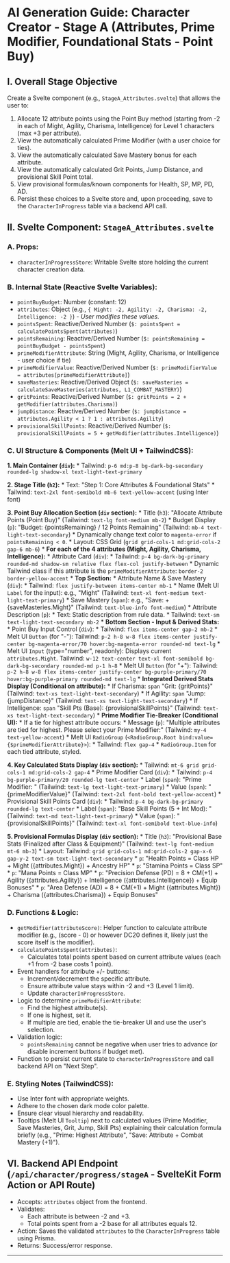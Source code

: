 # AI Generation Guide: Character Creator - Stage A (Attributes, Prime Modifier, Foundational Stats - Point Buy)

## I. Overall Stage Objective
Create a Svelte component (e.g., `StageA_Attributes.svelte`) that allows the user to:
1.  Allocate 12 attribute points using the Point Buy method (starting from -2 in each of Might, Agility, Charisma, Intelligence) for Level 1 characters (max +3 per attribute).
2.  View the automatically calculated Prime Modifier (with a user choice for ties).
3.  View the automatically calculated Save Mastery bonus for each attribute.
4.  View the automatically calculated Grit Points, Jump Distance, and provisional Skill Point total.
5.  View provisional formulas/known components for Health, SP, MP, PD, AD.
6.  Persist these choices to a Svelte store and, upon proceeding, save to the `CharacterInProgress` table via a backend API call.

## II. Svelte Component: `StageA_Attributes.svelte`

### A. Props:
*   `characterInProgressStore`: Writable Svelte store holding the current character creation data.

### B. Internal State (Reactive Svelte Variables):
*   `pointBuyBudget`: Number (constant: 12)
*   `attributes`: Object (e.g., `{ Might: -2, Agility: -2, Charisma: -2, Intelligence: -2 }`) - *User modifies these values.*
*   `pointsSpent`: Reactive/Derived Number (`$: pointsSpent = calculatePointsSpent(attributes)`)
*   `pointsRemaining`: Reactive/Derived Number (`$: pointsRemaining = pointBuyBudget - pointsSpent`)
*   `primeModifierAttribute`: String (Might, Agility, Charisma, or Intelligence - user choice if tie)
*   `primeModifierValue`: Reactive/Derived Number (`$: primeModifierValue = attributes[primeModifierAttribute]`)
*   `saveMasteries`: Reactive/Derived Object (`$: saveMasteries = calculateSaveMasteries(attributes, L1_COMBAT_MASTERY)`)
*   `gritPoints`: Reactive/Derived Number (`$: gritPoints = 2 + getModifier(attributes.Charisma)`)
*   `jumpDistance`: Reactive/Derived Number (`$: jumpDistance = attributes.Agility < 1 ? 1 : attributes.Agility`)
*   `provisionalSkillPoints`: Reactive/Derived Number (`$: provisionalSkillPoints = 5 + getModifier(attributes.Intelligence)`)

### C. UI Structure & Components (Melt UI + TailwindCSS):

**1. Main Container (`div`):**
    *   Tailwind: `p-6 md:p-8 bg-dark-bg-secondary rounded-lg shadow-xl text-light-text-primary`

**2. Stage Title (`h2`):**
    *   Text: "Step 1: Core Attributes & Foundational Stats"
    *   Tailwind: `text-2xl font-semibold mb-6 text-yellow-accent` (using Inter font)

**3. Point Buy Allocation Section (`div` section):**
    *   Title (`h3`): "Allocate Attribute Points (Point Buy)" (Tailwind: `text-lg font-medium mb-2`)
    *   Budget Display (`p`): "Budget: {pointsRemaining} / 12 Points Remaining" (Tailwind: `mb-4 text-light-text-secondary`)
        *   Dynamically change text color to `magenta-error` if `pointsRemaining < 0`.
    *   Layout: CSS Grid (`grid grid-cols-1 md:grid-cols-2 gap-6 mb-6`)
    *   **For each of the 4 attributes (Might, Agility, Charisma, Intelligence):**
        *   Attribute Card (`div`):
            *   Tailwind: `p-4 bg-dark-bg-primary rounded-md shadow-sm relative flex flex-col justify-between`
            *   Dynamic Tailwind class if this attribute is the `primeModifierAttribute`: `border-2 border-yellow-accent`
        *   **Top Section:**
            *   Attribute Name & Save Mastery (`div`):
                *   Tailwind: `flex justify-between items-center mb-1`
                *   Name (Melt UI `Label` for the input): e.g., "Might" (Tailwind: `text-xl font-medium text-light-text-primary`)
                *   Save Mastery (`span`): e.g., "Save: +{saveMasteries.Might}" (Tailwind: `text-blue-info font-medium`)
            *   Attribute Description (`p`):
                *   Text: Static description from rule data.
                *   Tailwind: `text-sm text-light-text-secondary mb-2`
        *   **Bottom Section - Input & Derived Stats:**
            *   Point Buy Input Control (`div`):
                *   Tailwind: `flex items-center gap-2 mb-2`
                *   Melt UI `Button` (for "-"): Tailwind: `p-2 h-8 w-8 flex items-center justify-center bg-magenta-error/70 hover:bg-magenta-error rounded-md text-lg`
                *   Melt UI `Input` (type="number", readonly): Displays current `attributes.Might`. Tailwind: `w-12 text-center text-xl font-semibold bg-dark-bg-secondary rounded-md p-1 h-8`
                *   Melt UI `Button` (for "+"): Tailwind: `p-2 h-8 w-8 flex items-center justify-center bg-purple-primary/70 hover:bg-purple-primary rounded-md text-lg`
            *   **Integrated Derived Stats Display (Conditional on attribute):**
                *   If Charisma: `span` "Grit: {gritPoints}" (Tailwind: `text-xs text-light-text-secondary`)
                *   If Agility: `span` "Jump: {jumpDistance}" (Tailwind: `text-xs text-light-text-secondary`)
                *   If Intelligence: `span` "Skill Pts (Base): {provisionalSkillPoints}" (Tailwind: `text-xs text-light-text-secondary`)
    *   **Prime Modifier Tie-Breaker (Conditional UI):**
        *   If a tie for highest attribute occurs:
            *   Message (`p`): "Multiple attributes are tied for highest. Please select your Prime Modifier:" (Tailwind: `my-4 text-yellow-accent`)
            *   Melt UI `RadioGroup` (`<RadioGroup.Root bind:value={$primeModifierAttribute}>`):
                *   Tailwind: `flex gap-4`
                *   `RadioGroup.Item` for each tied attribute, styled.

**4. Key Calculated Stats Display (`div` section):**
    *   Tailwind: `mt-6 grid grid-cols-1 md:grid-cols-2 gap-4`
    *   Prime Modifier Card (`div`):
        *   Tailwind: `p-4 bg-purple-primary/20 rounded-lg text-center`
        *   Label (`span`): "Prime Modifier: " (Tailwind: `text-lg text-light-text-primary`)
        *   Value (`span`): "{primeModifierValue}" (Tailwind: `text-2xl font-bold text-yellow-accent`)
    *   Provisional Skill Points Card (`div`):
        *   Tailwind: `p-4 bg-dark-bg-primary rounded-lg text-center`
        *   Label (`span`): "Base Skill Points (5 + Int Mod): " (Tailwind: `text-md text-light-text-primary`)
        *   Value (`span`): "{provisionalSkillPoints}" (Tailwind: `text-xl font-semibold text-blue-info`)

**5. Provisional Formulas Display (`div` section):**
    *   Title (`h3`): "Provisional Base Stats (Finalized after Class & Equipment)" (Tailwind: `text-lg font-medium mt-6 mb-3`)
    *   Layout: Tailwind: `grid grid-cols-1 md:grid-cols-2 gap-x-6 gap-y-2 text-sm text-light-text-secondary`
    *   `p`: "Health Points = Class HP + Might ({attributes.Might}) + Ancestry HP"
    *   `p`: "Stamina Points = Class SP"
    *   `p`: "Mana Points = Class MP"
    *   `p`: "Precision Defense (PD) = 8 + CM(+1) + Agility ({attributes.Agility}) + Intelligence ({attributes.Intelligence}) + Equip Bonuses"
    *   `p`: "Area Defense (AD) = 8 + CM(+1) + Might ({attributes.Might}) + Charisma ({attributes.Charisma}) + Equip Bonuses"

### D. Functions & Logic:
*   `getModifier(attributeScore)`: Helper function to calculate attribute modifier (e.g., (score - 0) or however DC20 defines it, likely just the score itself is the modifier).
*   `calculatePointsSpent(attributes)`:
    *   Calculates total points spent based on current attribute values (each +1 from -2 base costs 1 point).
*   Event handlers for attribute +/- buttons:
    *   Increment/decrement the specific attribute.
    *   Ensure attribute value stays within -2 and +3 (Level 1 limit).
    *   Update `characterInProgressStore`.
*   Logic to determine `primeModifierAttribute`:
    *   Find the highest attribute(s).
    *   If one is highest, set it.
    *   If multiple are tied, enable the tie-breaker UI and use the user's selection.
*   Validation logic:
    *   `pointsRemaining` cannot be negative when user tries to advance (or disable increment buttons if budget met).
*   Function to persist current state to `characterInProgressStore` and call backend API on "Next Step".

### E. Styling Notes (TailwindCSS):
*   Use Inter font with appropriate weights.
*   Adhere to the chosen dark mode color palette.
*   Ensure clear visual hierarchy and readability.
*   Tooltips (Melt UI `Tooltip`) next to calculated values (Prime Modifier, Save Masteries, Grit, Jump, Skill Pts) explaining their calculation formula briefly (e.g., "Prime: Highest Attribute", "Save: Attribute + Combat Mastery (+1)").

## VI. Backend API Endpoint (`/api/character/progress/stageA` - SvelteKit Form Action or API Route)
*   Accepts: `attributes` object from the frontend.
*   Validates:
    *   Each attribute is between -2 and +3.
    *   Total points spent from a -2 base for all attributes equals 12.
*   Action: Saves the validated `attributes` to the `CharacterInProgress` table using Prisma.
*   Returns: Success/error response.

---